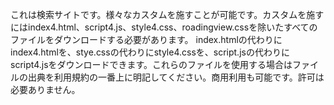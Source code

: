 これは検索サイトです。様々なカスタムを施すことが可能です。カスタムを施すにはindex4.html、script4.js、style4.css、roadingview.cssを除いたすべてのファイルをダウンロードする必要があります。
index.htmlの代わりにindex4.htmlを、stye.cssの代わりにstyle4.cssを、script.jsの代わりにscript4.jsをダウンロードできます。これらのファイルを使用する場合はファイルの出典を利用規約の一番上に明記してください。商用利用も可能です。許可は必要ありません。

